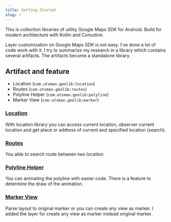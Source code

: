 ```yaml
---
title: Getting Started
slug: /
---
```


This is collection libraries of utility Google Maps SDK for Android. Build for modern architecture with Kotlin and Coroutine.

Layer customization on Google Maps SDK is not easy. I've done a lot of code work with it. I try to summarize my research in a library which contains several artifacts. The artifacts become a standalone library.

## Artifact and feature
- Location (`com.utsman.geolib:location`)
- Routes (`com.utsman.geolib:routes`)
- Polyline Helper (`com.utsman.geolib:polyline`)
- Marker View (`com.utsman.geolib:marker`)

### [Location](/docs/artifacts/location-lib)
With location library you can access current location, observer current location and get place or address of current and specified location (search).

### [Routes](/docs/artifacts/routes-lib)
You able to search route between two location.

### [Polyline Helper](/docs/artifacts/polyline-help)
You can animating the polyline with easier code. There is a feature to determine the draw of the animation.

### [Marker View](/docs/artifacts/marker-lib)
Parse layout to original marker or you can create any view as marker. I added the layer for create any view as marker instead original marker.